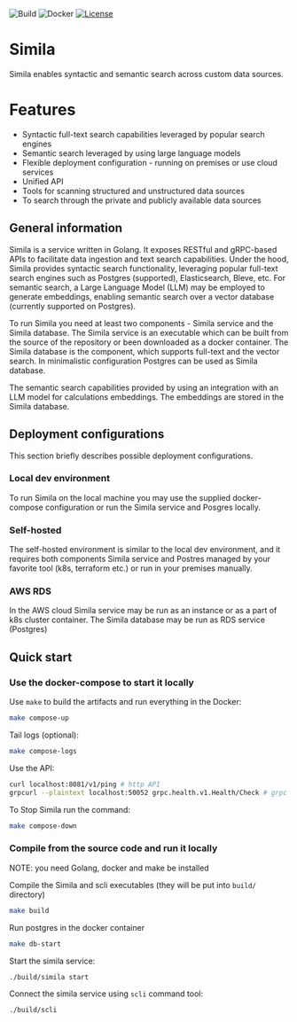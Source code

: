 ![Build](https://github.com/simila-io/simila/actions/workflows/build.yaml/badge.svg) ![Docker](https://github.com/simila-io/simila/actions/workflows/docker.yaml/badge.svg) [![License](https://img.shields.io/badge/License-Apache%202.0-blue.svg)](https://github.com/simila-io/simila/blob/master/LICENSE)

# Simila 
Simila enables syntactic and semantic search across custom data sources.

# Features
- Syntactic full-text search capabilities leveraged by popular search engines
- Semantic search leveraged by using large language models
- Flexible deployment configuration - running on premises or use cloud services
- Unified API
- Tools for scanning structured and unstructured data sources
- To search through the private and publicly available data sources

## General information
Simila is a service written in Golang. It exposes RESTful and gRPC-based APIs to facilitate data ingestion and text search capabilities. Under the hood, Simila provides syntactic search functionality, leveraging popular full-text search engines such as Postgres (supported), Elasticsearch, Bleve, etc. For semantic search, a Large Language Model (LLM) may be employed to generate embeddings, enabling semantic search over a vector database (currently supported on Postgres).

To run Simila you need at least two components - Simila service and the Simila database. The Simila service is an executable which can be built from the source of the repository or been downloaded as a docker container. The Simila database is the component, which supports full-text and the vector search. In minimalistic configuration Postgres can be used as Simila database.

The semantic search capabilities provided by using an integration with an LLM model for calculations embeddings. The embeddings are stored in the Simila database.

## Deployment configurations
This section briefly describes possible deployment configurations.

### Local dev environment
To run Simila on the local machine you may use the supplied docker-compose configuration or run the Simila service and Posgres locally.

### Self-hosted
The self-hosted environment is similar to the local dev environment, and it requires both components Simila service and Postres managed by your favorite tool (k8s, terraform etc.) or run in your premises manually.

### AWS RDS
In the AWS cloud Simila service may be run as an instance or as a part of k8s cluster container. The Simila database may be run as RDS service (Postgres)

## Quick start

### Use the docker-compose to start it locally

Use `make` to build the artifacts and run everything in the Docker:
```bash
make compose-up
```

Tail logs (optional):
```bash
make compose-logs
```

Use the API:
```bash
curl localhost:8081/v1/ping # http API
grpcurl --plaintext localhost:50052 grpc.health.v1.Health/Check # grpc API 
```

To Stop Simila run the command:
```bash
make compose-down
```


### Compile from the source code and run it locally
NOTE: you need Golang, docker and make be installed

Compile the Simila and scli executables (they will be put into `build/` directory) 
```bash
make build
```

Run postgres in the docker container
```bash
make db-start
```

Start the simila service:
```bash
./build/simila start
```

Connect the simila service using `scli` command tool:
```bash
./build/scli 
```
